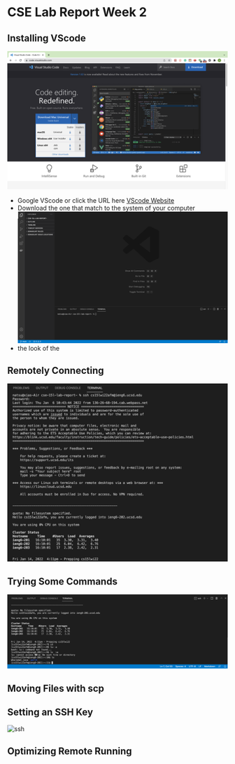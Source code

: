 # CSE Lab Report Week 2



## Installing VScode
![VScode website](images/Week2/vscode.png)
* Google VScode or click the URL here [VScode Website](https://code.visualstudio.com/)
* Download the one that match to the system of your computer
![screen of VScode](images/Week2/vscode-page.png)
* the look of the 	
## Remotely Connecting
![remote connecting](images/Week2/connecting-to-remote-running.png)
## Trying Some Commands
![commands](images/Week2/use-cammand-such-as-ls-and-cd.png)
## Moving Files with scp
## Setting an SSH Key
![ssh](image/Week2/vscode.png)
## Optimizing Remote Running